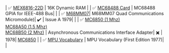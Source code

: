 | :white_check_mark: [MEX6816-22D](@MEX6816-22D.md)   | 16K Dynamic RAM  |
| :white_check_mark: [MC68488 Card](../../images/MC68488.1.png) | MC68488 GPIA for IEEE-488 Bus|  |
| :white_check_mark: [M68MM07](../../images/M68MM07.1.png)| M68MM07 Quad Communications Micromodule)| :heavy_check_mark: | Issue A 1979|   |
| :white_check_mark: [MC6850 (1 Mhz) <br />MC68A50 (1.5 Mhz) <br />MC68B50 (2 Mhz)](../../images/MC6850.1.png)  | Asynchronous Communications Interface Adapter| :heavy_multiplication_x: | 1978|   [MC6850](../../images/MC6850.1.png) |
| :white_check_mark: [MPU Vocabulary](../../images/MPU_Vocabulary.1.png) | MPU Vocabulary (First Edition 1977)|  |
